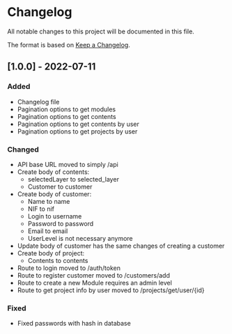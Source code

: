# Changelog

All notable changes to this project will be documented in this file.

The format is based on [Keep a Changelog](https://keepachangelog.com/en/1.0.0/).

## [1.0.0] - 2022-07-11

### Added 

- Changelog file
- Pagination options to get modules
- Pagination options to get contents
- Pagination options to get contents by user
- Pagination options to get projects by user

### Changed

- API base URL moved to simply /api
- Create body of contents:
    - selectedLayer to selected_layer
    - Customer to customer
- Create body of customer:
    - Name to name
    - NIF to nif
    - Login to username
    - Password to password
    - Email to email
    - UserLevel is not necessary anymore
- Update body of customer has the same changes of creating a customer
- Create body of project:
    - Contents to contents
- Route to login moved to /auth/token
- Route to register customer moved to /customers/add
- Route to create a new Module requires an admin level
- Route to get project info by user moved to /projects/get/user/{id}

### Fixed

- Fixed passwords with hash in database